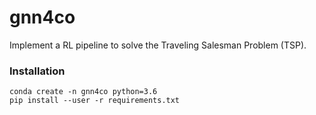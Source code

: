 # gnn4co


Implement a RL pipeline to solve the Traveling Salesman Problem (TSP).

### Installation
```shell
conda create -n gnn4co python=3.6
pip install --user -r requirements.txt
```